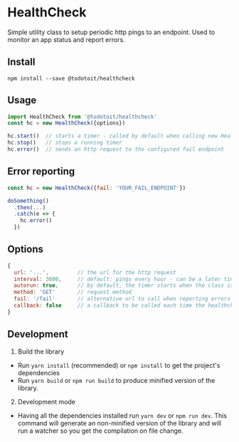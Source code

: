 # HealthCheck

Simple utility class to setup periodic http pings to an endpoint. Used to monitor an app status and report errors.

## Install

```
npm install --save @todotoit/healthcheck
```

## Usage

```javascript
import HealthCheck from '@todotoit/healthcheck'
const hc = new HealthCheck({options})

hc.start()  // starts a timer - called by default when calling new HealthCheck() without autorun: false;
hc.stop()   // stops a running timer
hc.error()  // sends an http request to the configured fail endpoint
```

## Error reporting

```javascript
const hc = new HealthCheck({fail: 'YOUR_FAIL_ENDPOINT'})

doSomething()
  .then(...)
  .catch(e => {
    hc.error()
  })
```

## Options

```javascript
{
  url: '...',         // the url for the http request
  interval: 3600,     // default: pings every hour - can be a later time string eg. "every 6 hours"
  autorun: true,      // by default, the timer starts when the class is instantiated, you can set this to false to start it programmatically using hc.start()
  method: 'GET'       // request method
  fail: '/fail'       // alternative url to call when reporting errors - absolute if it starts with 'https://', appended to the default url if not
  callback: false     // a callback to be called each time the healthcheck runs - it receives the response text as an argument
}
```

## Development

1. Build the library
  * Run `yarn install` (recommended) or `npm install` to get the project's dependencies
  * Run `yarn build` or `npm run build` to produce minified version of the library.
2. Development mode
  * Having all the dependencies installed run `yarn dev` or `npm run dev`. This command will generate an non-minified version of the library and will run a watcher so you get the compilation on file change.

